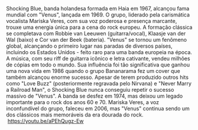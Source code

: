 
Shocking Blue, banda holandesa formada em Haia em 1967, alcançou fama mundial com "Venus", lançada em 1969. O grupo, liderado pela carismática vocalista Mariska Veres, com sua voz poderosa e presença marcante, trouxe uma energia única para a cena do rock europeu. A formação clássica se completava com Robbie van Leeuwen (guitarra/vocal), Klaasje van der Wal (baixo) e Cor van der Beek (bateria).
"Venus" se tornou um fenômeno global, alcançando o primeiro lugar nas paradas de diversos países, incluindo os Estados Unidos - feito raro para uma banda europeia na época. A música, com seu riff de guitarra icônico e letra cativante, vendeu milhões de cópias em todo o mundo. Sua influência foi tão significativa que ganhou uma nova vida em 1986 quando o grupo Bananarama fez um cover que também alcançou enorme sucesso. Apesar de terem produzido outros hits como "Love Buzz" (posteriormente regravada pelo Nirvana) e "Never Marry a Railroad Man", o Shocking Blue nunca conseguiu repetir o sucesso massivo de "Venus". A banda se desfez em 1974, mas deixou um legado importante para o rock dos anos 60 e 70. Mariska Veres, a voz inconfundível do grupo, faleceu em 2006, mas "Venus" continua sendo um dos clássicos mais memoráveis da era dourada do rock.
 https://youtu.be/aPEhQugz-Ew

